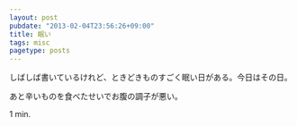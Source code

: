 ```yaml
---
layout: post
pubdate: "2013-02-04T23:56:26+09:00"
title: 眠い
tags: misc
pagetype: posts
---
```

しばしば書いているけれど、ときどきものすごく眠い日がある。今日はその日。

あと辛いものを食べたせいでお腹の調子が悪い。

1 min.

